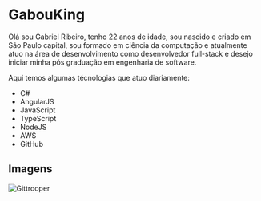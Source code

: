 # GabouKing
Olá sou Gabriel Ribeiro, tenho 22 anos de idade, sou nascido e criado em São Paulo capital, sou formado em ciência da computação e atualmente atuo na área de desenvolvimento como desenvolvedor full-stack e desejo iniciar minha pós graduação em engenharia de software.

Aqui temos algumas técnologias que atuo diariamente:

- C#
- AngularJS
- JavaScript
- TypeScript
- NodeJS
- AWS
- GitHub

## Imagens
![Gittrooper](https://www.google.com/imgres?imgurl=https%3A%2F%2Fi.pinimg.com%2Foriginals%2F16%2F64%2Fc5%2F1664c50e43535640ec7cc40d49b0b017.png&imgrefurl=https%3A%2F%2Fwww.pinterest.com%2Fpin%2Fthe-octodex-github-octodex--416371928048598227%2F&tbnid=iWwulOf_zqyPqM&vet=12ahUKEwiM4svRia77AhUFOLkGHc_YBdsQMygBegQIARA8..i&docid=2bZ-VZkPw_n8FM&w=704&h=676&q=darth%20vader%20%2B%20git%20mascot&ved=2ahUKEwiM4svRia77AhUFOLkGHc_YBdsQMygBegQIARA8)
